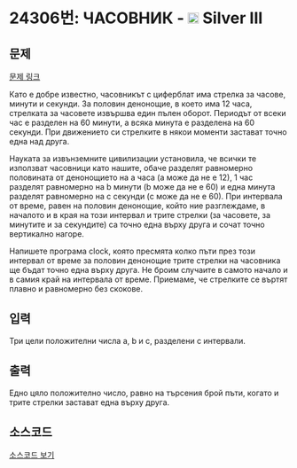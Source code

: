 # 24306번: ЧАСОВНИК - <img src="https://static.solved.ac/tier_small/8.svg" style="height:20px" /> Silver III

<!-- performance -->

<!-- 문제 제출 후 깃허브에 푸시를 했을 때 제출한 코드의 성능이 입력될 공간입니다.-->

<!-- end -->

## 문제

[문제 링크](https://boj.kr/24306)


<p>Като е добре известно, часовникът с циферблат има стрелка за часове, минути и секунди. За половин денонощие, в което има 12 часа, стрелката за часовете извършва един пълен оборот. Периодът от всеки час е разделен на 60 минути, а всяка минута е разделена на 60 секунди. При движението си стрелките в някои моменти застават точно една над друга.</p>

<p>Науката за извънземните цивилизации установила, че всички те използват часовници като нашите, обаче разделят равномерно половината от денонощието на a часа (а може да не е 12), 1 час разделят равномерно на b минути (b може да не е 60) и една минута разделят равномерно на c секунди (c може да не е 60). При интервала от време, равен на половин денонощие, който ние разглеждаме, в началото и в края на този интервал и трите стрелки (за часовете, за минутите и за секундите) са точно една върху друга и сочат точно вертикално нагоре.</p>

<p>Напишете програма clock, която пресмята колко пъти през този интервал от време за половин денонощие трите стрелки на часовника ще бъдат точно една върху друга. Не броим случаите в самото начало и в самия край на интервала от време. Приемаме, че стрелките се въртят плавно и равномерно без скокове.</p>



## 입력


<p>Три цели положителни числа a, b и c, разделени с интервали.</p>



## 출력


<p>Едно цяло положително число, равно на търсения брой пъти, когато и трите стрелки застават една върху друга.</p>



## 소스코드

[소스코드 보기](ЧАСОВНИК.py)